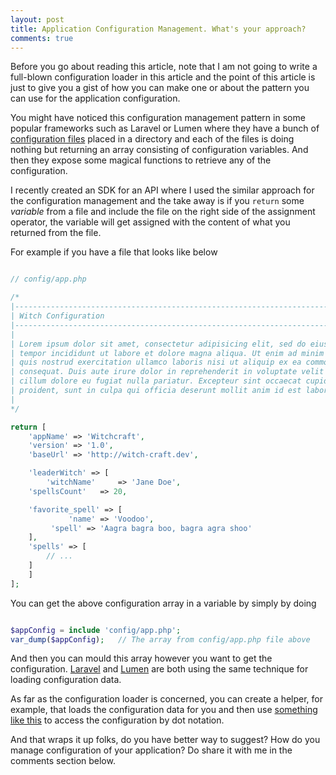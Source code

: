 ```yaml
---
layout: post
title: Application Configuration Management. What's your approach?
comments: true
---
```


Before you go about reading this article, note that I am not going to write a full-blown configuration loader in this article and the point of this article is just to give you a gist of how you can make one or about the pattern you can use for the application configuration. 

You might have noticed this configuration management pattern in some popular frameworks such as Laravel or Lumen where they have a bunch of [configuration files](https://github.com/laravel/laravel/tree/master/config) placed in a directory and each of the files is doing nothing but returning an array consisting of configuration variables. And then they expose some magical functions to retrieve any of the configuration.

I recently created an SDK for an API where I used the similar approach for the configuration management and the take away is if you `return` some *variable* from a file and include the file on the right side of the assignment operator, the variable will get assigned with the content of what you returned from the file.

For example if you have a file that looks like below

```php

// config/app.php

/*
|--------------------------------------------------------------------------
| Witch Configuration
|--------------------------------------------------------------------------
|
| Lorem ipsum dolor sit amet, consectetur adipisicing elit, sed do eiusmod 
| tempor incididunt ut labore et dolore magna aliqua. Ut enim ad minim veniam,
| quis nostrud exercitation ullamco laboris nisi ut aliquip ex ea commodo
| consequat. Duis aute irure dolor in reprehenderit in voluptate velit esse 
| cillum dolore eu fugiat nulla pariatur. Excepteur sint occaecat cupidatat non
| proident, sunt in culpa qui officia deserunt mollit anim id est laborum.
|
*/

return [
    'appName' => 'Witchcraft',
    'version' => '1.0',
    'baseUrl' => 'http://witch-craft.dev',

    'leaderWitch' => [
        'witchName' 	=> 'Jane Doe',
	'spellsCount' 	=> 20,

	'favorite_spell' => [
             'name' => 'Voodoo',
	     'spell' => 'Aagra bagra boo, bagra agra shoo'
	],
	'spells' => [
	    // ...
	]
    ]
];

```

You can get the above configuration array in a variable by simply by doing

```php

$appConfig = include 'config/app.php';
var_dump($appConfig);	// The array from config/app.php file above
```

And then you can mould this array however you want to get the configuration. [Laravel](https://github.com/laravel/framework/blob/master/src/Illuminate/Foundation/Bootstrap/LoadConfiguration.php#L57) and [Lumen](https://github.com/laravel/lumen-framework/blob/5.2/src/Application.php#L569) are both using the same technique for loading configuration data. 

As far as the configuration loader is concerned, you can create a helper, for example, that loads the configuration data for you and then use [something like this](https://github.com/maciejczyzewski/bottomline/blob/master/src/__/collections/get.php) to access the configuration by dot notation. 

And that wraps it up folks, do you have better way to suggest? How do you manage configuration of your application? Do share it with me in the comments section below.



